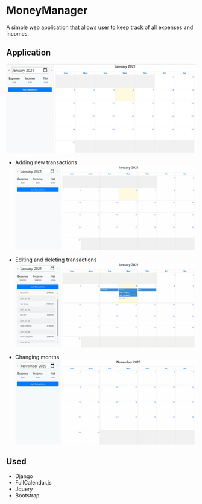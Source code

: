 # MoneyManager

A simple web application that allows user to keep track of all expenses and incomes.

## Application

<img alt="base page" src="images/base.jpg"></img>

* Adding new transactions
<img alt="adding transactions" src="images/add.gif"></img>

* Editing and deleting transactions
<img alt="editing transactions" src="images/edit_delete.gif"></img>

* Changing months
<img alt="changing calendar" src="images/change_calendar.gif"></img>

## Used

* Django
* FullCalendar.js
* Jquery
* Bootstrap
